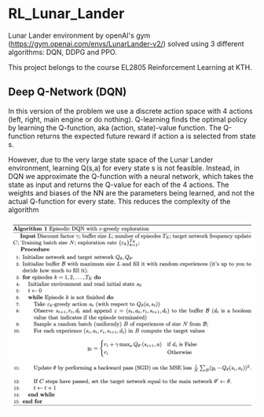 # RL_Lunar_Lander
Lunar Lander environment by openAI's gym (https://gym.openai.com/envs/LunarLander-v2/) solved using 3 different algorithms: DQN, DDPG and PPO.

This project belongs to the course EL2805 Reinforcement Learning at KTH.

## Deep Q-Network (DQN)
In this version of the problem we use a discrete action space with 4 actions (left, right, main engine or do nothing). 
Q-learning finds the optimal policy by learning the Q-function, aka (action, state)-value function. The Q-function returns the expected future reward if action a is selected from state s.

However, due to the very large state space of the Lunar Lander environment, learning Q(s,a) for every state s is not feasible. 
Instead, in DQN we approximate the Q-function with a neural network, which takes the state as input and returns the Q-value for each of the 4 actions.
The weights and biases of the NN are the parameters being learned, and not the actual Q-function for every state. This reduces the complexity of the algorithm

![alt text](https://github.com/Morales97/RL_Lunar_Lander/blob/main/DQN/DQN_algorithm.png?raw=true)


